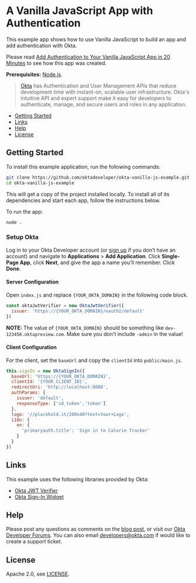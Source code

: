 # A Vanilla JavaScript App with Authentication

This example app shows how to use Vanilla JavaScript to build an app and add authentication with Okta.

Please read [Add Authentication to Your Vanilla JavaScript App in 20 Minutes](https://developer.okta.com/blog/2018/06/05/authentication-vanilla-js) to see how this app was created.

**Prerequisites:** [Node.js](https://nodejs.org/).

> [Okta](https://developer.okta.com/) has Authentication and User Management APIs that reduce development time with instant-on, scalable user infrastructure. Okta's intuitive API and expert support make it easy for developers to authenticate, manage, and secure users and roles in any application.

* [Getting Started](#getting-started)
* [Links](#links)
* [Help](#help)
* [License](#license)

## Getting Started

To install this example application, run the following commands:

```bash
git clone https://github.com/oktadeveloper/okta-vanilla-js-example.git
cd okta-vanilla-js-example
```

This will get a copy of the project installed locally. To install all of its dependencies and start each app, follow the instructions below.

To run the app:
 
```bash
node .
```

### Setup Okta

Log in to your Okta Developer account (or [sign up](https://developer.okta.com/signup/) if you don’t have an account) and navigate to **Applications** > **Add Application**. Click **Single-Page App**, click **Next**, and give the app a name you’ll remember. Click **Done**.

#### Server Configuration

Open `index.js` and replace `{YOUR_OKTA_DOMAIN}` in the following code block. 

```js
const oktaJwtVerifier = new OktaJwtVerifier({
  issuer: 'https://{YOUR_OKTA_DOMAIN}/oauth2/default'
})
```

**NOTE:** The value of `{YOUR_OKTA_DOMAIN}` should be something like `dev-123456.oktapreview.com`. Make sure you don't include `-admin` in the value!

#### Client Configuration

For the client, set the `baseUrl` and copy the `clientId` into `public/main.js`.

```js
this.signIn = new OktaSignIn({
  baseUrl: 'https://{YOUR_OKTA_DOMAIN}',
  clientId: '{YOUR_CLIENT_ID}',
  redirectUri: 'http://localhost:8080',
  authParams: {
    issuer: 'default',
    responseType: ['id_token','token']
  },
  logo: '//placehold.it/200x40?text=Your+Logo',
  i18n: {
    en: {
      'primaryauth.title': 'Sign in to Calorie Tracker'
    }
  }
})
```

## Links

This example uses the following libraries provided by Okta:

* [Okta JWT Verifier](https://github.com/okta/okta-oidc-js/tree/master/packages/jwt-verifier)
* [Okta Sign-In Widget](https://github.com/okta/okta-signin-widget)

## Help

Please post any questions as comments on the [blog post](https://developer.okta.com/blog/2018/06/05/authentication-vanilla-js), or visit our [Okta Developer Forums](https://devforum.okta.com/). You can also email developers@okta.com if would like to create a support ticket.

## License

Apache 2.0, see [LICENSE](LICENSE).
